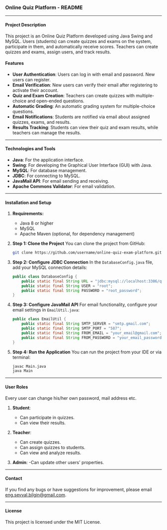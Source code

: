 ### **Online Quiz Platform - README**

---

#### **Project Description**

This project is an Online Quiz Platform developed using Java Swing and MySQL. Users (students) can create quizzes and exams on the system, participate in them, and automatically receive scores. Teachers can create quizzes and exams, assign users, and track results.

#### **Features**
- **User Authentication**: Users can log in with email and password. New users can register.
- **Email Verification**: New users can verify their email after registering to activate their account.
- **Quiz and Exam Creation**: Teachers can create quizzes with multiple-choice and open-ended questions.
- **Automatic Grading**: An automatic grading system for multiple-choice questions.
- **Email Notifications**: Students are notified via email about assigned quizzes, exams, and results.
- **Results Tracking**: Students can view their quiz and exam results, while teachers can manage the results.

---

#### **Technologies and Tools**
- **Java**: For the application interface.
- **Swing**: For developing the Graphical User Interface (GUI) with Java.
- **MySQL**: For database management.
- **JDBC**: For connecting to MySQL.
- **JavaMail API**: For email sending and receiving.
- **Apache Commons Validator**: For email validation.

---

#### **Installation and Setup**

1. **Requirements:**
   - Java 8 or higher
   - MySQL
   - Apache Maven (optional, for dependency management)

2. **Step 1: Clone the Project**
   You can clone the project from GitHub:
   ```bash
   git clone https://github.com/username/online-quiz-exam-platform.git
   ```

3. **Step 2: Configure JDBC Connection**
   In the `DatabaseConfig.java` file, add your MySQL connection details:
   ```java
   public class DatabaseConfig {
       public static final String URL = "jdbc:mysql://localhost:3306/quiz_platform";
       public static final String USER = "root";
       public static final String PASSWORD = "root_password";
   }
   ```

4. **Step 3: Configure JavaMail API**
   For email functionality, configure your email settings in `EmailUtil.java`:
   ```java
   public class EmailUtil {
       public static final String SMTP_SERVER = "smtp.gmail.com";
       public static final String SMTP_PORT = "587";
       public static final String FROM_EMAIL = "your_email@gmail.com";
       public static final String FROM_PASSWORD = "your_email_password";
   }
   ```

5. **Step 4: Run the Application**
   You can run the project from your IDE or via terminal:
   ```bash
   javac Main.java
   java Main
   ```

---

#### **User Roles**
Every user can change his/her own password, mail address etc.
1. **Student**:
   - Can participate in quizzes.
   - Can view their results.

2. **Teacher**:
   - Can create quizzes.
   - Can assign quizzes to students.
   - Can view and analyze results.
3. **Admin**:
   -Can update other users' properties.
---

#### **Contact**
If you find any bugs or have suggestions for improvement, please email eng.sevval.bilgin@gmail.com.

---

#### **License**
This project is licensed under the MIT License.


